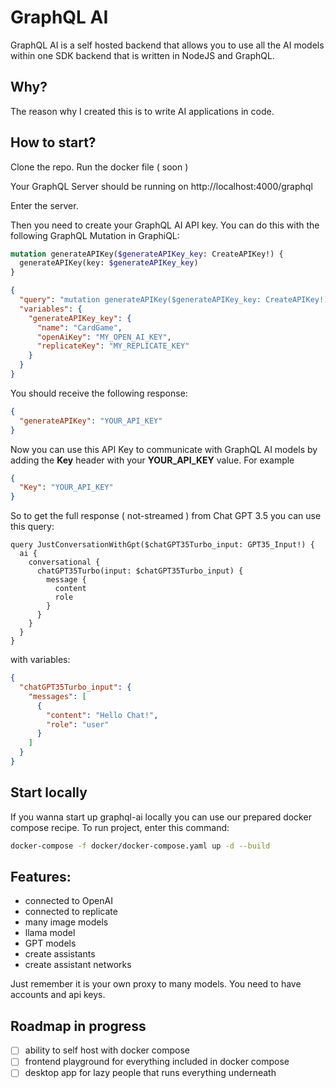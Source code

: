 # GraphQL AI

GraphQL AI is a self hosted backend that allows you to use all the AI models within one SDK backend that is written in NodeJS and GraphQL.

## Why?

The reason why I created this is to write AI applications in code.

## How to start?

Clone the repo. Run the docker file ( soon )

Your GraphQL Server should be running on http://localhost:4000/graphql

Enter the server.

Then you need to create your GraphQL AI API key. You can do this with the following GraphQL Mutation in GraphiQL:

```graphql
mutation generateAPIKey($generateAPIKey_key: CreateAPIKey!) {
  generateAPIKey(key: $generateAPIKey_key)
}
```

```json
{
  "query": "mutation generateAPIKey($generateAPIKey_key: CreateAPIKey!) { generateAPIKey(key: $generateAPIKey_key) }",
  "variables": {
    "generateAPIKey_key": {
      "name": "CardGame",
      "openAiKey": "MY_OPEN_AI_KEY",
      "replicateKey": "MY_REPLICATE_KEY"
    }
  }
}
```

You should receive the following response:

```json
{
  "generateAPIKey": "YOUR_API_KEY"
}
```

Now you can use this API Key to communicate with GraphQL AI models by adding the **Key** header with your **YOUR_API_KEY** value. For example

```json
{
  "Key": "YOUR_API_KEY"
}
```

So to get the full response ( not-streamed ) from Chat GPT 3.5 you can use this query:

```gql
query JustConversationWithGpt($chatGPT35Turbo_input: GPT35_Input!) {
  ai {
    conversational {
      chatGPT35Turbo(input: $chatGPT35Turbo_input) {
        message {
          content
          role
        }
      }
    }
  }
}
```

with variables:

```json
{
  "chatGPT35Turbo_input": {
    "messages": [
      {
        "content": "Hello Chat!",
        "role": "user"
      }
    ]
  }
}
```

## Start locally

If you wanna start up graphql-ai locally you can use our prepared docker compose recipe. To run project, enter this command:

```sh
docker-compose -f docker/docker-compose.yaml up -d --build
```

## Features:

- connected to OpenAI
- connected to replicate
- many image models
- llama model
- GPT models
- create assistants
- create assistant networks

Just remember it is your own proxy to many models. You need to have accounts and api keys.

## Roadmap in progress

- [ ] ability to self host with docker compose
- [ ] frontend playground for everything included in docker compose
- [ ] desktop app for lazy people that runs everything underneath
